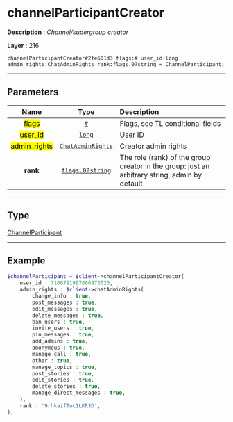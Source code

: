 # channelParticipantCreator

**Description** : *Channel/supergroup creator*

**Layer** : 216

```tl
channelParticipantCreator#2fe601d3 flags:# user_id:long admin_rights:ChatAdminRights rank:flags.0?string = ChannelParticipant;
```

---

## Parameters

| Name | Type | Description |
| :---: | :---: | :--- |
| <mark>flags</mark> | [`#`](type/#) | Flags, see TL conditional fields |
| <mark>user_id</mark> | [`long`](type/long) | User ID |
| <mark>admin_rights</mark> | [`ChatAdminRights`](type/ChatAdminRights) | Creator admin rights |
| **rank** | [`flags.0?string`](type/string) | The role (rank) of the group creator in the group: just an arbitrary string, admin by default |

---

## Type

[ChannelParticipant](type/ChannelParticipant)

---

## Example

```php
$channelParticipant = $client->channelParticipantCreator(
	user_id : 7108791997806973020,
	admin_rights : $client->chatAdminRights(
		change_info : true,
		post_messages : true,
		edit_messages : true,
		delete_messages : true,
		ban_users : true,
		invite_users : true,
		pin_messages : true,
		add_admins : true,
		anonymous : true,
		manage_call : true,
		other : true,
		manage_topics : true,
		post_stories : true,
		edit_stories : true,
		delete_stories : true,
		manage_direct_messages : true,
	),
	rank : '9rhkaifTnc1LKRSD',
);
```